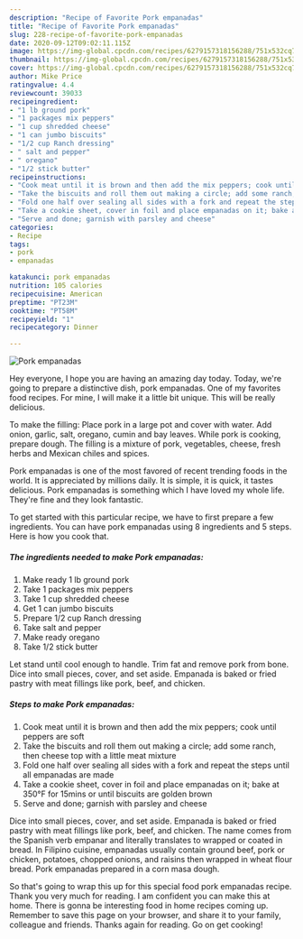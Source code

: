 ```yaml
---
description: "Recipe of Favorite Pork empanadas"
title: "Recipe of Favorite Pork empanadas"
slug: 228-recipe-of-favorite-pork-empanadas
date: 2020-09-12T09:02:11.115Z
image: https://img-global.cpcdn.com/recipes/6279157318156288/751x532cq70/pork-empanadas-recipe-main-photo.jpg
thumbnail: https://img-global.cpcdn.com/recipes/6279157318156288/751x532cq70/pork-empanadas-recipe-main-photo.jpg
cover: https://img-global.cpcdn.com/recipes/6279157318156288/751x532cq70/pork-empanadas-recipe-main-photo.jpg
author: Mike Price
ratingvalue: 4.4
reviewcount: 39033
recipeingredient:
- "1 lb ground pork"
- "1 packages mix peppers"
- "1 cup shredded cheese"
- "1 can jumbo biscuits"
- "1/2 cup Ranch dressing"
- " salt and pepper"
- " oregano"
- "1/2 stick butter"
recipeinstructions:
- "Cook meat until it is brown and then add the mix peppers; cook until peppers are soft"
- "Take the biscuits and roll them out making a circle; add some ranch, then cheese top with a little meat mixture"
- "Fold one half over sealing all sides with a fork and repeat the steps until all empanadas are made"
- "Take a cookie sheet, cover in foil and place empanadas on it; bake at 350°F for 15mins or until biscuits are golden brown"
- "Serve and done; garnish with parsley and cheese"
categories:
- Recipe
tags:
- pork
- empanadas

katakunci: pork empanadas 
nutrition: 105 calories
recipecuisine: American
preptime: "PT23M"
cooktime: "PT58M"
recipeyield: "1"
recipecategory: Dinner

---
```



![Pork empanadas](https://img-global.cpcdn.com/recipes/6279157318156288/751x532cq70/pork-empanadas-recipe-main-photo.jpg)

Hey everyone, I hope you are having an amazing day today. Today, we're going to prepare a distinctive dish, pork empanadas. One of my favorites food recipes. For mine, I will make it a little bit unique. This will be really delicious.

To make the filling: Place pork in a large pot and cover with water. Add onion, garlic, salt, oregano, cumin and bay leaves. While pork is cooking, prepare dough. The filling is a mixture of pork, vegetables, cheese, fresh herbs and Mexican chiles and spices.

Pork empanadas is one of the most favored of recent trending foods in the world. It is appreciated by millions daily. It is simple, it is quick, it tastes delicious. Pork empanadas is something which I have loved my whole life. They're fine and they look fantastic.


To get started with this particular recipe, we have to first prepare a few ingredients. You can have pork empanadas using 8 ingredients and 5 steps. Here is how you cook that.

<!--inarticleads1-->

##### The ingredients needed to make Pork empanadas:

1. Make ready 1 lb ground pork
1. Take 1 packages mix peppers
1. Take 1 cup shredded cheese
1. Get 1 can jumbo biscuits
1. Prepare 1/2 cup Ranch dressing
1. Take  salt and pepper
1. Make ready  oregano
1. Take 1/2 stick butter


Let stand until cool enough to handle. Trim fat and remove pork from bone. Dice into small pieces, cover, and set aside. Empanada is baked or fried pastry with meat fillings like pork, beef, and chicken. 

<!--inarticleads2-->

##### Steps to make Pork empanadas:

1. Cook meat until it is brown and then add the mix peppers; cook until peppers are soft
1. Take the biscuits and roll them out making a circle; add some ranch, then cheese top with a little meat mixture
1. Fold one half over sealing all sides with a fork and repeat the steps until all empanadas are made
1. Take a cookie sheet, cover in foil and place empanadas on it; bake at 350°F for 15mins or until biscuits are golden brown
1. Serve and done; garnish with parsley and cheese


Dice into small pieces, cover, and set aside. Empanada is baked or fried pastry with meat fillings like pork, beef, and chicken. The name comes from the Spanish verb empanar and literally translates to wrapped or coated in bread. In Filipino cuisine, empanadas usually contain ground beef, pork or chicken, potatoes, chopped onions, and raisins then wrapped in wheat flour bread. Pork empanadas prepared in a corn masa dough. 

So that's going to wrap this up for this special food pork empanadas recipe. Thank you very much for reading. I am confident you can make this at home. There is gonna be interesting food in home recipes coming up. Remember to save this page on your browser, and share it to your family, colleague and friends. Thanks again for reading. Go on get cooking!

